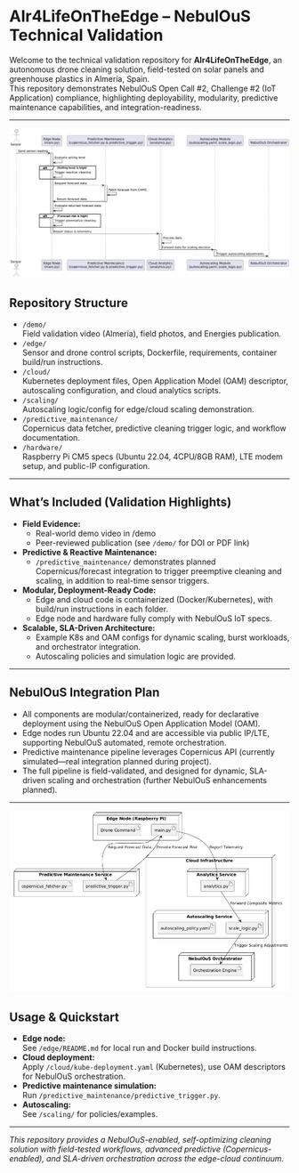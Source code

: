 # AIr4LifeOnTheEdge – NebulOuS Technical Validation

Welcome to the technical validation repository for **AIr4LifeOnTheEdge**, an autonomous drone cleaning solution, field-tested on solar panels and greenhouse plastics in Almería, Spain.  
This repository demonstrates NebulOuS Open Call #2, Challenge #2 (IoT Application) compliance, highlighting deployability, modularity, predictive maintenance capabilities, and integration-readiness.

---


![Sequence Diagram](./images/sequence.png)


## Repository Structure

- `/demo/`  
  Field validation video (Almería), field photos, and Energies publication.
- `/edge/`  
  Sensor and drone control scripts, Dockerfile, requirements, container build/run instructions.
- `/cloud/`  
  Kubernetes deployment files, Open Application Model (OAM) descriptor, autoscaling configuration, and cloud analytics scripts.
- `/scaling/`  
  Autoscaling logic/config for edge/cloud scaling demonstration.
- `/predictive_maintenance/`  
  Copernicus data fetcher, predictive cleaning trigger logic, and workflow documentation.
- `/hardware/`  
  Raspberry Pi CM5 specs (Ubuntu 22.04, 4CPU/8GB RAM), LTE modem setup, and public-IP configuration.

---


## What’s Included (Validation Highlights)

- **Field Evidence:**  
  - Real-world demo video in /demo  
  - Peer-reviewed publication (see `/demo/` for DOI or PDF link)
- **Predictive & Reactive Maintenance:**  
  - `/predictive_maintenance/` demonstrates planned Copernicus/forecast integration to trigger preemptive cleaning and scaling, in addition to real-time sensor triggers.
- **Modular, Deployment-Ready Code:**  
  - Edge and cloud code is containerized (Docker/Kubernetes), with build/run instructions in each folder.
  - Edge node and hardware fully comply with NebulOuS IoT specs.
- **Scalable, SLA-Driven Architecture:**  
  - Example K8s and OAM configs for dynamic scaling, burst workloads, and orchestrator integration.
  - Autoscaling policies and simulation logic are provided.

---

## NebulOuS Integration Plan

- All components are modular/containerized, ready for declarative deployment using the NebulOuS Open Application Model (OAM).
- Edge nodes run Ubuntu 22.04 and are accessible via public IP/LTE, supporting NebulOuS automated, remote orchestration.
- Predictive maintenance pipeline leverages Copernicus API (currently simulated—real integration planned during project).
- The full pipeline is field-validated, and designed for dynamic, SLA-driven scaling and orchestration (further NebulOuS enhancements planned).

---

![Sequence Diagram](./images/deployment.png)

## Usage & Quickstart

- **Edge node:**  
  See `/edge/README.md` for local run and Docker build instructions.
- **Cloud deployment:**  
  Apply `/cloud/kube-deployment.yaml` (Kubernetes), use OAM descriptors for NebulOuS orchestration.
- **Predictive maintenance simulation:**  
  Run `/predictive_maintenance/predictive_trigger.py`.
- **Autoscaling:**  
  See `/scaling/` for policies/examples.

---

*This repository provides a NebulOuS-enabled, self-optimizing cleaning solution with field-tested workflows, advanced predictive (Copernicus-enabled), and SLA-driven orchestration across the edge-cloud continuum.*


